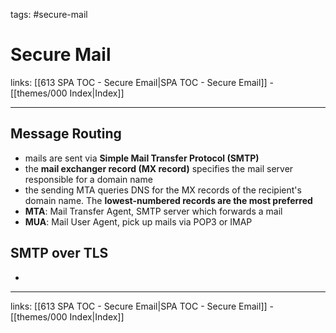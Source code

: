 tags: #secure-mail

# Secure Mail

links: [[613 SPA TOC - Secure Email|SPA TOC - Secure Email]] - [[themes/000 Index|Index]]

---

## Message Routing

- mails are sent via **Simple Mail Transfer Protocol (SMTP)**
- the **mail exchanger record (MX record)** specifies the mail server responsible for a domain name
- the sending MTA queries DNS for the MX records of the recipient's domain name. The **lowest-numbered records are the most preferred**
- **MTA**: Mail Transfer Agent, SMTP server which forwards a mail
- **MUA**: Mail User Agent, pick up mails via POP3 or IMAP

## SMTP over TLS

- 

---
links: [[613 SPA TOC - Secure Email|SPA TOC - Secure Email]] - [[themes/000 Index|Index]]
